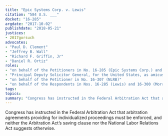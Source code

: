 ```yaml
---
title: "Epic Systems Corp. v. Lewis"
citation: "584 U.S. ___"
docket: "16-285"
argdate: "2017-10-02"
publishdate: "2018-05-21"
justices:
- 2017gorsuch
advocates:
- "Paul D. Clement"
- "Jeffrey B. Wall"
- "Richard F. Griffin, Jr"
- "Daniel R. Ortiz"
roles:
- "on behalf of the Petitioners in No. 16-285 (Epic Systems Corp.) and 16-300 (Ernst & Young LLP, et al.)"
- "Principal Deputy Solicitor General, for the United States, as amicus curiae, supporting the Petitioners in Nos. 16-285 and 16-300, and Respondents in No. 16-307"
- "on behalf of the Petitioner in No. 16-307 (NLRB)"
- "on behalf of the Respondents in Nos. 16-285 (Lewis) and 16-300 (Morris)"
tags:
topics:
summary: "Congress has instructed in the Federal Arbitration Act that arbitration agreements providing for individualized proceedings must be enforced, and neither the Arbitration Act’s saving clause nor the National Labor Relations Act suggests otherwise."
---
```

Congress has instructed in the Federal Arbitration Act that arbitration agreements providing for individualized proceedings must be enforced, and neither the Arbitration Act’s saving clause nor the National Labor Relations Act suggests otherwise.

